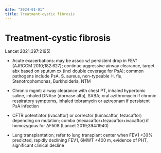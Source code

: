 ```yaml
---
date: "2024-01-01"
title: Treatment-cystic fibrosis
---
```


# Treatment-cystic fibrosis


Lancet 2021;397:2195)

* Acute exacerbations: may be assoc w/ persistent drop in FEV1 (AJRCCM 2010;182:627); continue aggressive airway clearance, target abx based on sputum cx (incl double coverage for PsA); common pathogens include PsA, S. aureus, non-typeable H. flu, Stenotrophomonas, Burkholderia, NTM

* Chronic mgmt: airway clearance with chest PT, inhaled hypertonic saline, inhaled DNAse (dornase alfa), SABA; oral azithromycin if chronic respiratory symptoms, inhaled tobramycin or aztreonam if persistent PsA infection

* CFTR potentiator (ivacaftor) or corrector (lumacaftor, tezacaftor) depending on mutation; combo (elexacaftor+tezacaftor+ivacaftor) if homozygous for ΔF508 (Lancet 2019;394:1940)

* Lung transplantation; refer to lung transplant center when FEV1 <30% predicted, rapidly declining FEV1, 6MWT <400 m, evidence of PHT, significant clinical decline

